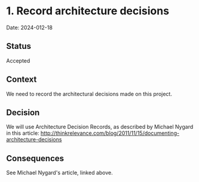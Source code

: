 # 1. Record architecture decisions

Date: 2024-012-18

## Status

Accepted

## Context

We need to record the architectural decisions made on this project. 
## Decision

We will use Architecture Decision Records, as described by Michael Nygard in this article: http://thinkrelevance.com/blog/2011/11/15/documenting-architecture-decisions

## Consequences

See Michael Nygard's article, linked above.